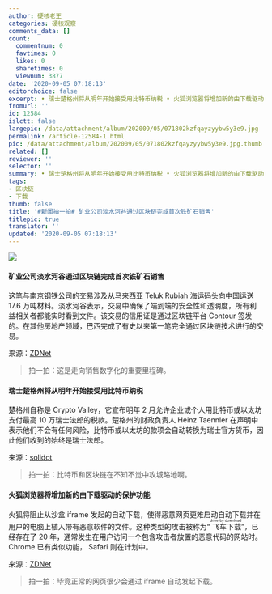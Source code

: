 ```yaml
---
author: 硬核老王
categories: 硬核观察
comments_data: []
count:
  commentnum: 0
  favtimes: 0
  likes: 0
  sharetimes: 0
  viewnum: 3877
date: '2020-09-05 07:18:13'
editorchoice: false
excerpt: • 瑞士楚格州将从明年开始接受用比特币纳税 • 火狐浏览器将增加新的由下载驱动的保护功能
fromurl: ''
id: 12584
islctt: false
largepic: /data/attachment/album/202009/05/071802kzfqayzyybw5y3e9.jpg
permalink: /article-12584-1.html
pic: /data/attachment/album/202009/05/071802kzfqayzyybw5y3e9.jpg.thumb.jpg
related: []
reviewer: ''
selector: ''
summary: • 瑞士楚格州将从明年开始接受用比特币纳税 • 火狐浏览器将增加新的由下载驱动的保护功能
tags:
- 区块链
- 下载
thumb: false
title: '#新闻拍一拍# 矿业公司淡水河谷通过区块链完成首次铁矿石销售'
titlepic: true
translator: ''
updated: '2020-09-05 07:18:13'
---
```


![](/data/attachment/album/202009/05/071802kzfqayzyybw5y3e9.jpg)


#### 矿业公司淡水河谷通过区块链完成首次铁矿石销售


这笔与南京钢铁公司的交易涉及从马来西亚 Teluk Rubiah 海运码头向中国运送 17.6 万吨材料。淡水河谷表示，交易中确保了端到端的安全性和透明度，所有利益相关者都能实时看到文件。该交易的信用证是通过区块链平台 Contour 签发的。在其他房地产领域，巴西完成了有史以来第一笔完全通过区块链技术进行的交易。


来源：[ZDNet](https://www.zdnet.com/article/mining-firm-vale-completes-first-iron-ore-sale-via-blockchain/ "https://www.zdnet.com/article/mining-firm-vale-completes-first-iron-ore-sale-via-blockchain/")



> 
> 拍一拍：这是走向销售数字化的重要里程碑。
> 
> 
> 


#### 瑞士楚格州将从明年开始接受用比特币纳税


楚格州自称是 Crypto Valley，它宣布明年 2 月允许企业或个人用比特币或以太坊支付最高 10 万瑞士法郎的税款。楚格州的财政负责人 Heinz Taennler 在声明中表示他们不会有任何风险，比特币或以太坊的款项会自动转换为瑞士官方货币，因此他们收到的始终是瑞士法郎。


来源：[solidot](https://www.solidot.org/story?sid=65440 "https://www.solidot.org/story?sid=65440")



> 
> 拍一拍：比特币和区块链在不知不觉中攻城略地啊。
> 
> 
> 


#### 火狐浏览器将增加新的由下载驱动的保护功能


火狐将阻止从沙盒 iframe 发起的自动下载，使得恶意网页更难启动自动下载并在用户的电脑上植入带有恶意软件的文件。这种类型的攻击被称为“<ruby> 飞车下载 <rt>  drive-by download </rt></ruby>”，已经存在了 20 年，通常发生在用户访问一个包含攻击者放置的恶意代码的网站时。Chrome 已有类似功能， Safari 则在计划中。


来源：[ZDNet](https://www.zdnet.com/article/firefox-will-add-a-new-drive-by-download-protection/ "https://www.zdnet.com/article/firefox-will-add-a-new-drive-by-download-protection/")



> 
> 拍一拍：毕竟正常的网页很少会通过 iframe 自动发起下载。
> 
> 
>